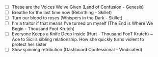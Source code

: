 - [ ] These are the Voices We've Given (Land of Confusion - Genesis)
- [ ] Breathe for the last time now (Rebirthing - Skillet)
- [ ] Turn our blood to roses (Whispers in the Dark - Skillet)
- [ ] I'm a traitor if that means I've turned on myself (The End is Where We Begin - Thousand Foot Krutch)
- [ ] Everyone Keeps a Knife Deep Inside (Hurt - Thousand FooT Krutch) ~ Ace to Sicli’s sibling relationship. How she quickly turns violent to protect her sister
- [ ] Slow spinning retribution (Dashboard Confessional - Vindicated)
